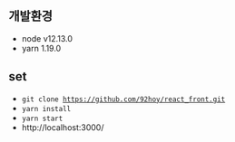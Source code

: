 개발환경
-------------
- node v12.13.0
- yarn 1.19.0

set
--------------
- <code>git clone https://github.com/92hoy/react_front.git</code>
- <code>yarn install</code>
- <code>yarn start</code>
- http://localhost:3000/

